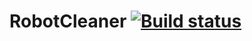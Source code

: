 # RobotCleaner [![Build status](https://ci.appveyor.com/api/projects/status/s4vakv2u0sm612vw?svg=true)](https://ci.appveyor.com/project/jacob-ebey/robotcleaner)
